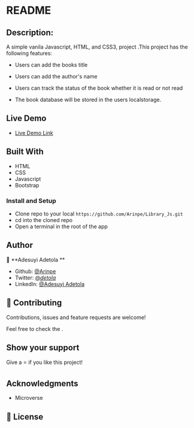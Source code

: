 # README

## Description:

A simple vanila Javascript, HTML, and CSS3, project .This project has the following features:

- Users can add the books title 

- Users can add the author's name

- Users can track the status of the book whether it is read or not read

-  The book database will be stored in the users localstorage.


## Live Demo

- [Live Demo Link]()


## Built With
- HTML
- CSS
- Javascript
- Bootstrap

### Install and Setup

- Clone repo to your local `https://github.com/Arinpe/Library_Js.git`
- cd into the cloned repo
- Open a terminal in the root of the app


## Author

👤 **Adesuyi Adetola **

- Github: [@Arinpe](https://github.com/Arinpe)
- Twitter: [@_detola_](https://github.com/Arinpe)
- LinkedIn: [@Adesuyi Adetola](https://www.linkedin.com/in/aadetola/)

## 🤝 Contributing

Contributions, issues and feature requests are welcome!

Feel free to check the []().

## Show your support

Give a ⭐️ if you like this project!

## Acknowledgments

- Microverse


## 📝 License
